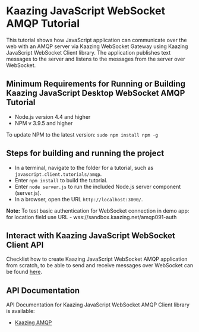 # Kaazing JavaScript WebSocket AMQP Tutorial

This tutorial shows how JavaScript application can communicate over the web with an AMQP server via Kaazing WebSocket Gateway using Kaazing JavaScript WebSocket Client library. The application publishes text messages to the server and listens to the messages from the server over WebSocket.

## Minimum Requirements for Running or Building Kaazing JavaScript  Desktop WebSocket AMQP Tutorial

* Node.js version 4.4 and higher
* NPM v 3.9.5 and higher

To update NPM to the latest version:
`
sudo npm install npm -g
`


## Steps for building and running the project

* In a terminal, navigate to the folder for a tutorial, such as `javascript.client.tutorials/amqp`.
* Enter `npm install` to build the tutorial.
* Enter `node server.js` to run the included Node.js server component (server.js).
* In a browser, open the URL `http://localhost:3000/`.
 
__Note:__ To test basic authentication for WebSocket connection in demo app: for location field use URL -  wss://sandbox.kaazing.net/amqp091-auth

## Interact with Kaazing JavaScript WebSocket Client API

Checklist how to create Kaazing JavaScript WebSocket AMQP application from scratch, to be able to send and receive messages over WebSocket can be found [here](http://kaazing.com/doc/5.0/amqp_client_docs/dev-js/o_dev_js.html).

## API Documentation

API Documentation for Kaazing JavaScript WebSocket AMQP Client library is available:

* [Kaazing AMQP](https://kaazing.com/doc/amqp/4.0/apidoc/client/javascript/amqp/index.html)
